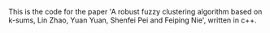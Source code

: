 This is the code for the paper 'A robust fuzzy clustering algorithm based on k-sums, Lin Zhao, Yuan Yuan, Shenfei Pei and Feiping Nie', written in c++.
